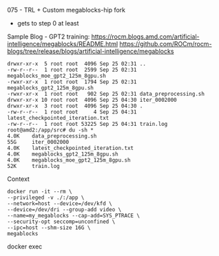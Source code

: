 075 - TRL + Custom megablocks-hip fork
- gets to step 0 at least


Sample Blog - GPT2 training:
https://rocm.blogs.amd.com/artificial-intelligence/megablocks/README.html
https://github.com/ROCm/rocm-blogs/tree/release/blogs/artificial-intelligence/megablocks


```
drwxr-xr-x  5 root root  4096 Sep 25 02:31 ..
-rw-r--r--  1 root root  2599 Sep 25 02:31 megablocks_moe_gpt2_125m_8gpu.sh
-rwxr-xr-x  1 root root  1794 Sep 25 02:31 megablocks_gpt2_125m_8gpu.sh
-rwxr-xr-x  1 root root   902 Sep 25 02:31 data_preprocessing.sh
drwxr-xr-x 10 root root  4096 Sep 25 04:30 iter_0002000
drwxr-xr-x  3 root root  4096 Sep 25 04:30 .
-rw-r--r--  1 root root     4 Sep 25 04:31 latest_checkpointed_iteration.txt
-rw-r--r--  1 root root 53225 Sep 25 04:31 train.log
root@amd2:/app/src# du -sh *
4.0K    data_preprocessing.sh
55G     iter_0002000
4.0K    latest_checkpointed_iteration.txt
4.0K    megablocks_gpt2_125m_8gpu.sh
4.0K    megablocks_moe_gpt2_125m_8gpu.sh
52K     train.log

```

Context
```
docker run -it --rm \
--privileged -v ./:/app \
--network=host --device=/dev/kfd \
--device=/dev/dri --group-add video \
--name=my_megablocks --cap-add=SYS_PTRACE \
--security-opt seccomp=unconfined \
--ipc=host --shm-size 16G \
megablocks
```

docker exec